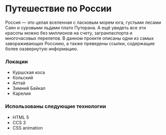 # Путешествие по России

Россия — это целая вселенная с ласковым морем юга, густыми лесами Саян и суровыми льдами плато Путорана. А ещё увидеть все эти красоты можно без миллионов на счету, загранпаспорта и многочасовых перелетов.
В данном проекте описаны одни из самых завораживающих Россиию, а также преведены ссылки, содержащие более оазвернутую информацию.

### Локации
* Куршская коса
* Кольский
* Алтай
* Зимний Байкал
* Карелия

###  Использованы следующие технологии
* HTML 5
* CCS 3
* CSS animation
